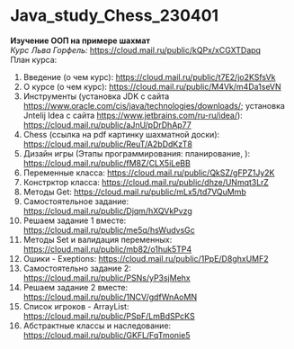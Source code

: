 # Java_study_Chess_230401
**Изучение ООП на примере шахмат**<br>
*Курс Льва Горфель:* https://cloud.mail.ru/public/kQPx/xCGXTDapq<br>
План курса:<br>
1. Введение (о чем курс): https://cloud.mail.ru/public/t7E2/jo2KSfsVk<br>
2. О курсе (о чем курс): https://cloud.mail.ru/public/M4Vk/m4Da1seVN<br>
3. Инструменты (установка JDK с сайта https://www.oracle.com/cis/java/technologies/downloads/; установка Jntelij Idea с сайта https://www.jetbrains.com/ru-ru/idea/): https://cloud.mail.ru/public/aJnU/pDrDhAp77<br>
4. Chess (ссылка на pdf картинку шахматной доски): https://cloud.mail.ru/public/ReuT/A2bDdKzT8<br>
5. Дизайн игры (Этапы программирования: планирование, ): https://cloud.mail.ru/public/fM8Z/CLX5iLeBB<br>
6. Переменные класса: https://cloud.mail.ru/public/QkSZ/gFPZ1Jy2K<br>
7. Констрктор класса: https://cloud.mail.ru/public/dhze/UNmqt3LrZ<br>
8. Методы Get: https://cloud.mail.ru/public/mLx5/td7VQuMmb<br>
9. Самостоятельное задание: https://cloud.mail.ru/public/Djqm/hXQVkPvzg<br>
10. Решаем задание 1 вместе: https://cloud.mail.ru/public/me5q/hsWudvsGc<br>
11. Методы Set и валидация переменных: https://cloud.mail.ru/public/mb82/o1huk5TP4<br>
12. Ошики - Exeptions: https://cloud.mail.ru/public/1PpE/D8ghxUMF2<br>
13. Cамостоятельно задание 2: https://cloud.mail.ru/public/PSNs/yP3sjMehx<br>
14. Решаем задание 2 вместе: https://cloud.mail.ru/public/1NCV/gdfWnAoMN<br>
15. Список игроков - ArrayList: https://cloud.mail.ru/public/PSpF/LmBdSPcKS<br>
16. Абстрактные классы и наследование: https://cloud.mail.ru/public/GKFL/FqTmonie5<br>





